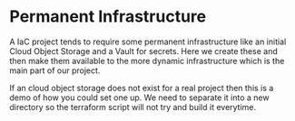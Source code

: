 # Permanent Infrastructure

A IaC project tends to require some permanent infrastructure like an initial Cloud Object Storage and a Vault for secrets.  Here we create these and then make them available to the more dynamic infrastructure which is the main part of our project.

If an cloud object storage does not exist for a real project then this is a demo of how you could set one up.  We need to separate it into a new directory so the terraform script will not try and build it everytime.